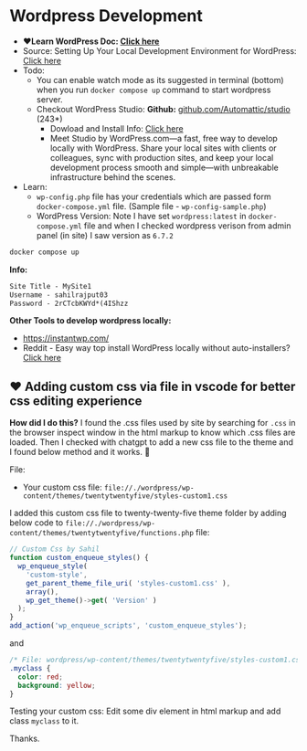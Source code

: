 # Wordpress Development

- **❤️Learn WordPress Doc: [Click here](https://docs.google.com/document/d/16GdXBSDFBl1T9A_SJa1ITBGB1VBN0aAQ-VAoBpyEcXM/edit?tab=t.0)**
- Source: Setting Up Your Local Development Environment for WordPress: [Click here](https://wordpress.com/blog/2022/11/14/setting-up-your-local-development-environment-for-wordpress/)
- Todo:
  - You can enable watch mode as its suggested in terminal (bottom) when you run `docker compose up` command to start wordpress server.
  - Checkout WordPress Studio: **Github:** [github.com/Automattic/studio](https://github.com/Automattic/studio) (243\*)
    - Dowload and Install Info: [Click here](https://developer.wordpress.com/studio)
    - Meet Studio by WordPress.com—a fast, free way to develop locally with WordPress. Share your local sites with clients or colleagues, sync with production sites, and keep your local development process smooth and simple—with unbreakable infrastructure behind the scenes.
- Learn:
  - `wp-config.php` file has your credentials which are passed form `docker-compose.yml` file. (Sample file - `wp-config-sample.php`)
  - WordPress Version: Note I have set `wordpress:latest` in `docker-compose.yml` file and when I checked wordpress verison from admin panel (in site) I saw version as `6.7.2`

```bash
docker compose up
```

**Info:**

```txt
Site Title - MySite1
Username - sahilrajput03
Password - 2rCTcbKWYd*(4IShzz
```

**Other Tools to develop wordpress locally:**

- https://instantwp.com/
- Reddit - Easy way top install WordPress locally without auto-installers? [Click here](https://www.reddit.com/r/Wordpress/comments/1d2p8n7/easy_way_top_install_wordpress_locally_without/)

## ❤️ Adding custom css via file in vscode for better css editing experience

**How did I do this?** I found the .css files used by site by searching for `.css` in the browser inspect window in the html markup to know which .css files are loaded. Then I checked with chatgpt to add a new css file to the theme and I found below method and it works. 🎉

File:

- Your custom css file: `file://./wordpress/wp-content/themes/twentytwentyfive/styles-custom1.css`

I added this custom css file to twenty-twenty-five theme folder by adding below code to `file://./wordpress/wp-content/themes/twentytwentyfive/functions.php` file:

```js
// Custom Css by Sahil
function custom_enqueue_styles() {
  wp_enqueue_style(
    'custom-style',
    get_parent_theme_file_uri( 'styles-custom1.css' ),
    array(),
    wp_get_theme()->get( 'Version' )
  );
}
add_action('wp_enqueue_scripts', 'custom_enqueue_styles');
```

and

```css
/* File: wordpress/wp-content/themes/twentytwentyfive/styles-custom1.css */
.myclass {
  color: red;
  background: yellow;
}
```

Testing your custom css: Edit some div element in html markup and add class `myclass` to it.

Thanks.
